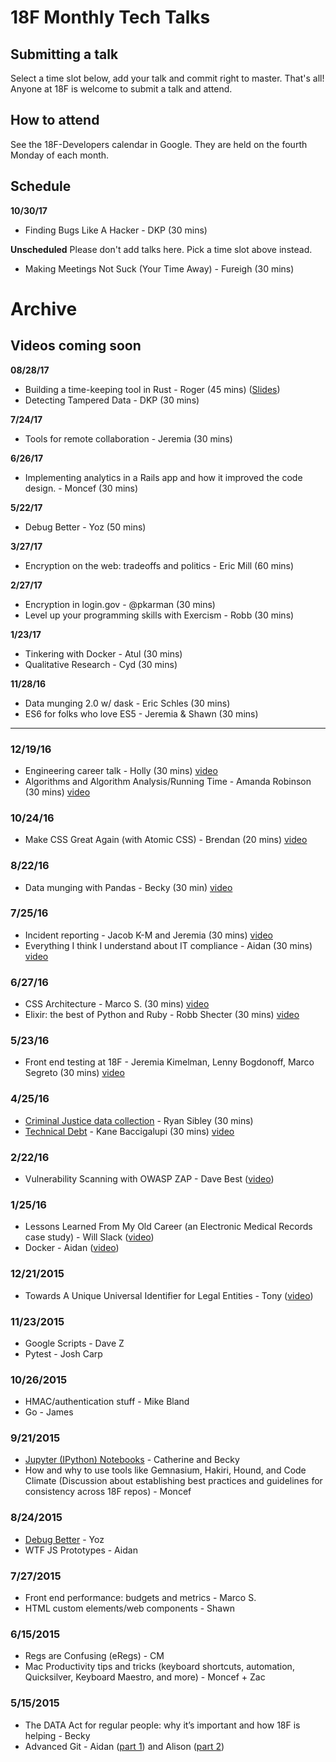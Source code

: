 # 18F Monthly Tech Talks

## Submitting a talk
Select a time slot below, add your talk and commit right to master. That's all! Anyone at 18F is welcome to submit a talk and attend.

## How to attend
See the 18F-Developers calendar in Google. They are held on the fourth Monday of each month.

## Schedule

**10/30/17**
- Finding Bugs Like A Hacker - DKP (30 mins)

**Unscheduled** Please don't add talks here. Pick a time slot above instead.
* Making Meetings Not Suck (Your Time Away) - Fureigh (30 mins)


# Archive
## Videos coming soon
**08/28/17**
- Building a time-keeping tool in Rust - Roger (45 mins) ([Slides](https://gist.github.com/rogeruiz/9db97307216a6f3ef31b7fc1e9ba1602))
- Detecting Tampered Data - DKP (30 mins)

**7/24/17**
- Tools for remote collaboration - Jeremia (30 mins)

**6/26/17**
- Implementing analytics in a Rails app and how it improved the code design. - Moncef (30 mins)

**5/22/17**
- Debug Better - Yoz (50 mins)

**3/27/17**
- Encryption on the web: tradeoffs and politics - Eric Mill (60 mins)

**2/27/17**
* Encryption in login.gov - @pkarman (30 mins)
* Level up your programming skills with Exercism - Robb (30 mins)

**1/23/17**
* Tinkering with Docker - Atul (30 mins)
* Qualitative Research - Cyd (30 mins)

**11/28/16**
* Data munging 2.0 w/ dask - Eric Schles (30 mins)
* ES6 for folks who love ES5 - Jeremia & Shawn (30 mins)

--------

### 12/19/16
* Engineering career talk - Holly (30 mins) [video](https://youtu.be/QG-AtXszUS0)
* Algorithms and Algorithm Analysis/Running Time - Amanda Robinson (30 mins) [video](https://youtu.be/LKKAHFLO5dM)

### 10/24/16
* Make CSS Great Again (with Atomic CSS) - Brendan (20 mins) [video](https://www.youtube.com/watch?v=fMyhHgr_3PY&feature=youtu.be)

### 8/22/16
* Data munging with Pandas - Becky (30 min) [video](https://www.youtube.com/watch?v=gAWmTtqx-v8&feature=youtu.be)

### 7/25/16
* Incident reporting - Jacob K-M and Jeremia (30 mins) [video](https://www.youtube.com/watch?v=OVIBTKS-5wY&list=PLd9b-GuOJ3nG5zDAg7exOHusZKVVrkhjO&index=2)
* Everything I think I understand about IT compliance - Aidan (30 mins) [video](https://www.youtube.com/watch?v=-Nc4GXPxpQg&list=PLd9b-GuOJ3nG5zDAg7exOHusZKVVrkhjO&index=1)

### 6/27/16
* CSS Architecture - Marco S. (30 mins) [video](https://www.youtube.com/watch?v=vO3KtQYrEUA)
* Elixir: the best of Python and Ruby - Robb Shecter (30 mins) [video](https://www.youtube.com/watch?v=-zc_atejUzQ)

### 5/23/16
* Front end testing at 18F - Jeremia Kimelman, Lenny Bogdonoff, Marco Segreto (30 mins) [video](https://www.youtube.com/watch?v=8_y3D5zS6DA)

### 4/25/16
* [Criminal Justice data collection](https://docs.google.com/a/gsa.gov/presentation/d/1qyftJiZIDYxLH9cI4LZywEk4CknzQd36TJes9WiKezA/edit?usp=sharing) - Ryan Sibley (30 mins)
* [Technical Debt](https://docs.google.com/presentation/d/14CwxeL_qvMWwB7rZe_WHVfHXQNpwFzLixBVbdb9EBIw/edit#slide=id.p) - Kane Baccigalupi (30 mins) [video](https://www.youtube.com/watch?v=9TON4bkTJhs&feature=youtu.be)

### 2/22/16
* Vulnerability Scanning with OWASP ZAP - Dave Best ([video](https://www.youtube.com/watch?v=2Dp7pAvKHaM))

### 1/25/16
* Lessons Learned From My Old Career (an Electronic Medical Records case study) - Will Slack  ([video](https://youtu.be/_ZIWTchpek8))
* Docker - Aidan ([video](https://youtu.be/_ZIWTchpek8?t=29m48s))

### 12/21/2015
* Towards A Unique Universal Identifier for Legal Entities - Tony ([video](https://www.youtube.com/watch?v=QJu0g7VryDU))

### 11/23/2015
* Google Scripts - Dave Z
* Pytest - Josh Carp

### 10/26/2015
* HMAC/authentication stuff - Mike Bland
* Go - James

### 9/21/2015
* [Jupyter (IPython) Notebooks](jupyter-notebook) - Catherine and Becky
* How and why to use tools like Gemnasium, Hakiri, Hound, and Code Climate (Discussion about establishing best practices and guidelines for consistency across 18F repos) - Moncef

### 8/24/2015
* [Debug Better](debug-better) - Yoz
* WTF JS Prototypes - Aidan

### 7/27/2015
* Front end performance: budgets and metrics - Marco S.
* HTML custom elements/web components - Shawn

### 6/15/2015
* Regs are Confusing (eRegs) - CM
* Mac Productivity tips and tricks (keyboard shortcuts, automation, Quicksilver, Keyboard Maestro, and more) - Moncef + Zac

### 5/15/2015
* The DATA Act for regular people: why it’s important and how 18F is helping - Becky
* Advanced Git - Aidan ([part 1](https://speakerdeck.com/aidanfeldman/git-graphically)) and Alison ([part 2](git-flag-p))
